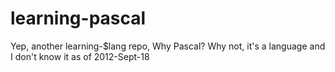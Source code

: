 learning-pascal
===============

Yep, another learning-$lang repo, Why Pascal? Why not, it's a language and I don't know it as of 2012-Sept-18